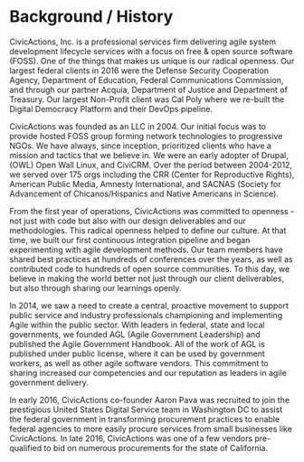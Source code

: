 # Background / History

CivicActions, Inc. is a professional services firm delivering agile system development lifecycle services with a focus on free & open source software (FOSS). One of the things that makes us unique is our radical openness. Our largest federal clients in 2016 were the Defense Security Cooperation Agency, Department of Education, Federal Communications Commission, and through our partner Acquia, Department of Justice and Department of Treasury. Our largest Non-Profit client was Cal Poly where we re-built the Digital Democracy Platform and their DevOps pipeline.

CivicActions was founded as an LLC in 2004. Our initial focus was to provide hosted FOSS group forming network technologies to progressive NGOs. We have always, since inception, prioritized clients who have a mission and tactics that we believe in. We were an early adopter of Drupal, (OWL) Open Wall Linux, and CiviCRM. Over the period between 2004-2012, we served over 175 orgs including the CRR (Center for Reproductive Rights), American Public Media, Amnesty International, and SACNAS (Society for Advancement of Chicanos/Hispanics and Native Americans in Science).

From the first year of operations, CivicActions was committed to openness - not just with code but also with our design deliverables and our methodologies. This radical openness helped to define our culture. At that time, we built our first continuous integration pipeline and began experimenting with agile development methods. Our team members have shared best practices at hundreds of conferences over the years, as well as contributed code to hundreds of open source communities. To this day, we believe in making the world better not just through our client deliverables, but also through sharing our learnings openly.

In 2014, we saw a need to create a central, proactive movement to support public service and industry professionals championing and implementing Agile within the public sector. With leaders in federal, state and local governments, we founded AGL (Agile Government Leadership) and published the Agile Government Handbook. All of the work of AGL is published under public license, where it can be used by government workers, as well as other agile software vendors. This commitment to sharing increased our competencies and our reputation as leaders in agile government delivery.

In early 2016, CivicActions co-founder Aaron Pava was recruited to join the prestigious United States Digital Service team in Washington DC to assist the federal government in transforming procurement practices to enable federal agencies to more easily procure services from small businesses like CivicActions. In late 2016, CivicActions was one of a few vendors pre-qualified to bid on numerous procurements for the state of California.
